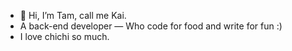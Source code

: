 - 👋 Hi, I’m Tam, call me Kai.
- A back-end developer — Who code for food and write for fun :)
- I love chichi so much.
